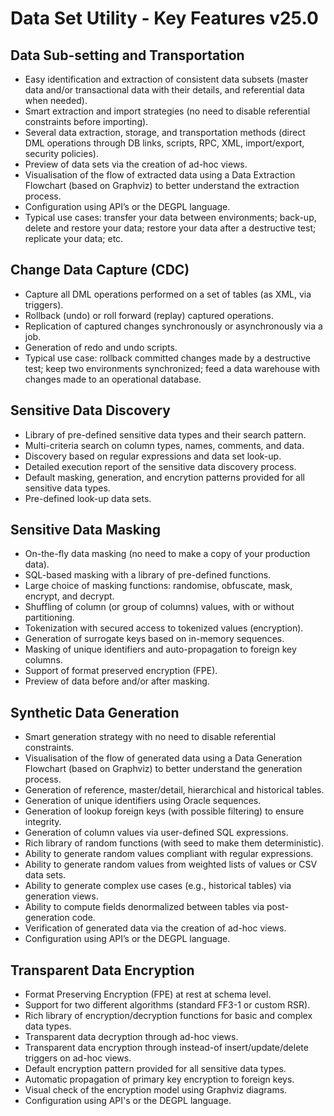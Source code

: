 <!-- omit in toc -->
# Data Set Utility - Key Features v25.0

## Data Sub-setting and Transportation
- Easy identification and extraction of consistent data subsets (master data and/or transactional data with their details, and referential data when needed).
- Smart extraction and import strategies (no need to disable referential constraints before importing).
- Several data extraction, storage, and transportation methods (direct DML operations through DB links, scripts, RPC, XML, import/export, security policies).
- Preview of data sets via the creation of ad-hoc views.
- Visualisation of the flow of extracted data using a Data Extraction Flowchart (based on Graphviz) to better understand the extraction process.
- Configuration using API’s or the DEGPL language.
- Typical use cases: transfer your data between environments; back-up, delete and restore your data; restore your data after a destructive test; replicate your data; etc.

## Change Data Capture (CDC)
- Capture all DML operations performed on a set of tables (as XML, via triggers).
- Rollback (undo) or roll forward (replay) captured operations.
- Replication of captured changes synchronously or asynchronously via a job.
- Generation of redo and undo scripts.
- Typical use case: rollback committed changes made by a destructive test; keep two environments synchronized; feed a data warehouse with changes made to an operational database.
 
## Sensitive Data Discovery
- Library of pre-defined sensitive data types and their search pattern.
- Multi-criteria search on column types, names, comments, and data.
- Discovery based on regular expressions and data set look-up.
- Detailed execution report of the sensitive data discovery process.
- Default masking, generation, and encrytion patterns provided for all sensitive data types.
- Pre-defined look-up data sets.
  
## Sensitive Data Masking
- On-the-fly data masking (no need to make a copy of your production data).
- SQL-based masking with a library of pre-defined functions.
- Large choice of masking functions: randomise, obfuscate, mask, encrypt, and decrypt.
- Shuffling of column (or group of columns) values, with or without partitioning.
- Tokenization with secured access to tokenized values (encryption).
- Generation of surrogate keys based on in-memory sequences.
- Masking of unique identifiers and auto-propagation to foreign key columns.
- Support of format preserved encryption (FPE).
- Preview of data before and/or after masking.

## Synthetic Data Generation
- Smart generation strategy with no need to disable referential constraints.
- Visualisation of the flow of generated data using a Data Generation Flowchart (based on Graphviz) to better understand the generation process.
- Generation of reference, master/detail, hierarchical and historical tables.
- Generation of unique identifiers using Oracle sequences.
- Generation of lookup foreign keys (with possible filtering) to ensure integrity.
- Generation of column values via user-defined SQL expressions.
- Rich library of random functions (with seed to make them deterministic).
- Ability to generate random values compliant with regular expressions.
- Ability to generate random values from weighted lists of values or CSV data sets.
- Ability to generate complex use cases (e.g., historical tables) via generation views.
- Ability to compute fields denormalized between tables via post-generation code.
- Verification of generated data via the creation of ad-hoc views.
- Configuration using API’s or the DEGPL language.

## Transparent Data Encryption
- Format Preserving Encryption (FPE) at rest at schema level.
- Support for two different algorithms (standard FF3-1 or custom RSR).
- Rich library of encryption/decryption functions for basic and complex data types.
- Transparent data decryption through ad-hoc views.
- Transparent data encryption through instead-of insert/update/delete triggers on ad-hoc views.
- Default encryption pattern provided for all sensitive data types.
- Automatic propagation of primary key encryption to foreign keys.
- Visual check of the encryption model using Graphviz diagrams.
- Configuration using API's or the DEGPL language.